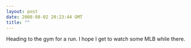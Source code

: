 ```yaml
---
layout: post
date: 2008-08-02 20:23:44 GMT
title: ""
---
```

Heading to the gym for a run. I hope I get to watch some MLB while there.